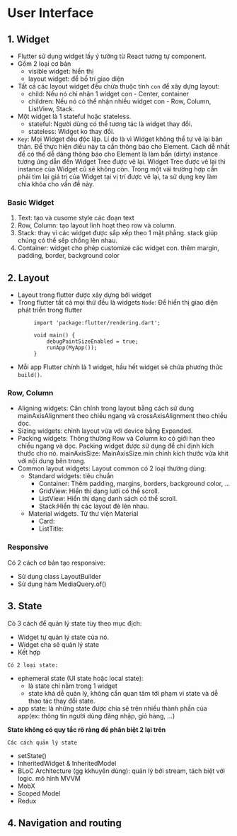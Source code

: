 # User Interface

## 1. Widget
- Flutter sử dụng widget lấy ý tưởng từ React tương tự component.
- Gồm 2 loại cơ bản 
    - visible widget: hiển thị
    - layout widget: để bố trí giao diện
- Tất cả các layout widget đều chứa thuộc tính `con` để xây dựng layout:
    - child: Nếu nó chỉ nhận 1 widget con - Center, container
    - children: Nếu nó có thể nhận nhiều widget con - Row, Column, ListView, Stack.
- Một widget là 1 stateful hoặc stateless.
    - stateful: Người dùng có thể tương tác là widget thay đổi.
    - stateless: Widget ko thay đổi.
- `Key`:  Mọi Widget đều độc lập. Lí do là vì Widget không thể tự vẽ lại bản thân. Để thực hiện điều này ta cần thông báo cho Element. Cách dễ nhất để có thể dễ dàng thông báo cho Element là làm bẩn (dirty) instance tương ứng dẫn đến Widget Tree được vẽ lại. Widget Tree được vẽ lại thì instance của Widget cũ sẽ không còn. Trong một vài trường hợp cần phải tìm lại giá trị của Widget tại vị trí được vẽ lại, ta sử dụng key làm chìa khóa cho vấn đề này.
### Basic Widget
1. Text: tạo và cusome style các đoạn text
2. Row, Column: tạo layout linh hoạt theo row và column.
3. Stack: thay vì các widget được sắp xếp theo 1 mặt phẳng. stack giúp chúng có thể sếp chồng lên nhau.
4. Container: widget cho phép customize các widget con. thêm margin, padding, border, background color

## 2. Layout

- Layout trong flutter được xây dựng bởi widget
- Trong flutter tất cả mọi thứ đều là widgets
`Node`: Để hiển thị giao diện phát triển trong flutter
   ```
        import 'package:flutter/rendering.dart';

        void main() {
            debugPaintSizeEnabled = true;
            runApp(MyApp());
        }
   ```
- Mỗi app Flutter chính là 1 widget, hầu hết widget sẽ chứa phương thức `build()`.

### Row, Column
- Aligning widgets: Căn chỉnh trong layout bằng cách sử dung mainAxisAlignment theo chiều ngang và crossAxisAlignment theo chiều dọc.
- Sizing widgets: chỉnh layout vừa với device bằng Expanded.
- Packing widgets: Thông thường Row và Column ko có giới hạn theo chiều ngang và dọc. Packing widget được sử dụng để chỉ định kích thước cho nó. mainAxisSize: MainAxisSize.min chỉnh kích thước vừa khit với nội dung bên trong.
- Common layout widgets: Layout common có 2 loại thường dùng:
    - Standard widgets: tiêu chuẩn 
        - Container: Thêm padding, margins, borders, background color, ...
        - GridView: Hiển thị dạng lưới có thể scroll.
        - ListView: Hiển thị dạng danh sách có thể scroll.
        - Stack:Hiển thị các layout đè lên nhau.
    - Material widgets. Từ thư viện Material
        - Card:
        - ListTitle:

### Responsive
Có 2 cách cơ bản tạo responsive:
- Sử dụng class LayoutBuilder
- Sử dụng hàm MediaQuery.of()

## 3. State
Có 3 cách để quản lý state tùy theo mục địch:
- Widget tự quản lý state của nó.
- Widget cha sẽ quản lý state
- Kết hợp

`Có 2 loại state:`
- ephemeral state (UI state hoặc local state): 
    - là state chỉ nằm trong 1 widget
    - state khá dễ quản lý, không cẩn quan tâm tới phạm vi state và dễ thao tác thay đổi state.
- app state: là những state được chia sẽ trên nhiều thành phần của app(ex: thông tin người dùng đăng nhập, giỏ hàng, ...)

**State không có quy tắc rõ ràng để phân biệt 2 lại trên**

`Các cách quản lý state`
- setState()
- InheritedWidget & InheritedModel
- BLoC Architecture (gg kkhuyên dùng): quản lý bởi stream, tách biệt với logic. mô hình MVVM
- MobX
- Scoped Model
- Redux

## 4. Navigation and routing
